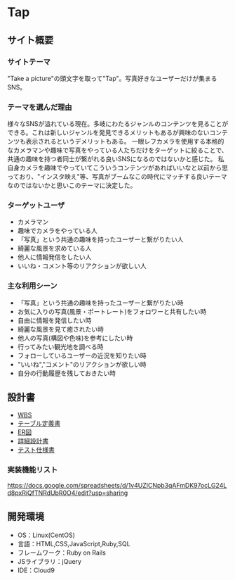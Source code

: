 # Tap

## サイト概要
### サイトテーマ
"Take a picture"の頭文字を取って"Tap"。写真好きなユーザーだけが集まるSNS。

### テーマを選んだ理由
様々なSNSが溢れている現在。多岐にわたるジャンルのコンテンツを見ることができる。これは新しいジャンルを発見できるメリットもあるが興味のないコンテンツも表示されるというデメリットもある。
一眼レフカメラを使用する本格的なカメラマンや趣味で写真をやっている人たちだけをターゲットに絞ることで、共通の趣味を持つ者同士が繋がれる良いSNSになるのではないかと感じた。
私自身カメラを趣味でやっていてこういうコンテンツがあればいいなと以前から思っており、"インスタ映え"等、写真がブームなこの時代にマッチする良いテーマなのではないかと思いこのテーマに決定した。

### ターゲットユーザ
- カメラマン
- 趣味でカメラをやっている人
- 「写真」という共通の趣味を持ったユーザーと繋がりたい人
- 綺麗な風景を求めている人
- 他人に情報発信をしたい人
- いいね・コメント等のリアクションが欲しい人

### 主な利用シーン
- 「写真」という共通の趣味を持ったユーザーと繋がりたい時
- お気に入りの写真(風景・ポートレート)をフォロワーと共有したい時
- 自由に情報を発信したい時
- 綺麗な風景を見て癒されたい時
- 他人の写真(構図や色味)を参考にしたい時
- 行ってみたい観光地を調べる時
- フォローしているユーザーの近況を知りたい時
- "いいね","コメント"のリアクションが欲しい時
- 自分の行動履歴を残しておきたい時

## 設計書
- [WBS](https://docs.google.com/spreadsheets/d/1iVckRqplz2AWkiuvyRWyft8V_SlcYUrvQ2PRclzSHm0/edit?usp=sharing)
- [テーブル定義書](https://docs.google.com/spreadsheets/d/1PV74LJgw9UsuEDCEKKTi7DF7nU5QxPgXIfBMxrr0ntY/edit?usp=sharing)
- [ER図](https://docs.google.com/spreadsheets/d/1u_vVQWkw0Hb1oT3dmAxpLhK_PnFJ_maa3Eh-VdvvFpQ/edit?usp=sharing)
- [詳細設計書](https://docs.google.com/spreadsheets/d/1yxOR4jUEvh6wwc4JqL1xrviNHvmDQrcsv_XErTeDBk0/edit?usp=sharing)
- [テスト仕様書](https://docs.google.com/spreadsheets/d/1sD3j7pWWlDoNzkyT6tshOW0C7sYaO34GCJAep7kqqbI/edit?usp=sharing)

### 実装機能リスト
https://docs.google.com/spreadsheets/d/1v4UZlCNpb3qAFmDK97ocLG24Ld8pxRiQfTNRdUbR0O4/edit?usp=sharing

## 開発環境
- OS：Linux(CentOS)
- 言語：HTML,CSS,JavaScript,Ruby,SQL
- フレームワーク：Ruby on Rails
- JSライブラリ：jQuery
- IDE：Cloud9